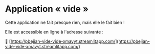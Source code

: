 # Application « vide »

Cette application ne fait presque rien, mais elle le fait bien !

Elle est accessible en ligne à l'adresse suivante :

🚀 [https://pbejian-vide-vide-xmavyt.streamlitapp.com/](https://pbejian-vide-vide-xmavyt.streamlitapp.com/)